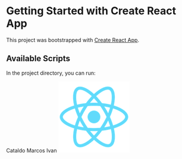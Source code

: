 # Getting Started with Create React App

This project was bootstrapped with [Create React App](https://github.com/facebook/create-react-app).

## Available Scripts

In the project directory, you can run:

Cataldo Marcos Ivan
<img src="./public/logo192.png">